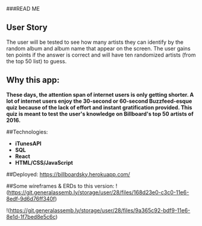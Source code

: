 ###READ ME

## User Story
The user will be tested to see how many artists they can identify by the random album and album name that appear on the screen. The user gains ten points if the answer is correct and will have ten randomized artists (from the top 50 list) to guess.

## Why this app:
**These days, the attention span of internet users is only getting shorter. A lot of internet users enjoy the 30-second or 60-second Buzzfeed-esque quiz because of the lack of effort and instant gratification provided. This quiz is meant to test the user's knowledge on Billboard's top 50 artists of 2016.**

##Technologies:
* **iTunesAPI** 
* **SQL**
* **React**
* **HTML/CSS/JavaScript**

##Deployed:
https://billboardsky.herokuapp.com/

##Some wireframes & ERDs to this version:
!(https://git.generalassemb.ly/storage/user/28/files/168d23e0-c3c0-11e6-8edf-9d6d76ff340f)

!(https://git.generalassemb.ly/storage/user/28/files/9a365c92-bdf9-11e6-8e1d-1f7bed8e5c6c)
